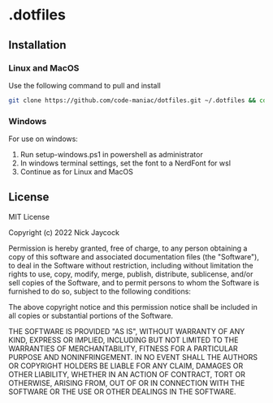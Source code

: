 # .dotfiles

## Installation

### Linux and MacOS

Use the following command to pull and install

```bash
git clone https://github.com/code-maniac/dotfiles.git ~/.dotfiles && cd ~/.dotfiles && ./install
```

### Windows

For use on windows:
1. Run setup-windows.ps1 in powershell as administrator
2. In windows terminal settings, set the font to a NerdFont for wsl
3. Continue as for Linux and MacOS

## License

MIT License

Copyright (c) 2022 Nick Jaycock

Permission is hereby granted, free of charge, to any person obtaining a copy
of this software and associated documentation files (the "Software"), to deal
in the Software without restriction, including without limitation the rights
to use, copy, modify, merge, publish, distribute, sublicense, and/or sell
copies of the Software, and to permit persons to whom the Software is
furnished to do so, subject to the following conditions:

The above copyright notice and this permission notice shall be included in all
copies or substantial portions of the Software.

THE SOFTWARE IS PROVIDED "AS IS", WITHOUT WARRANTY OF ANY KIND, EXPRESS OR
IMPLIED, INCLUDING BUT NOT LIMITED TO THE WARRANTIES OF MERCHANTABILITY,
FITNESS FOR A PARTICULAR PURPOSE AND NONINFRINGEMENT. IN NO EVENT SHALL THE
AUTHORS OR COPYRIGHT HOLDERS BE LIABLE FOR ANY CLAIM, DAMAGES OR OTHER
LIABILITY, WHETHER IN AN ACTION OF CONTRACT, TORT OR OTHERWISE, ARISING FROM,
OUT OF OR IN CONNECTION WITH THE SOFTWARE OR THE USE OR OTHER DEALINGS IN THE
SOFTWARE.
